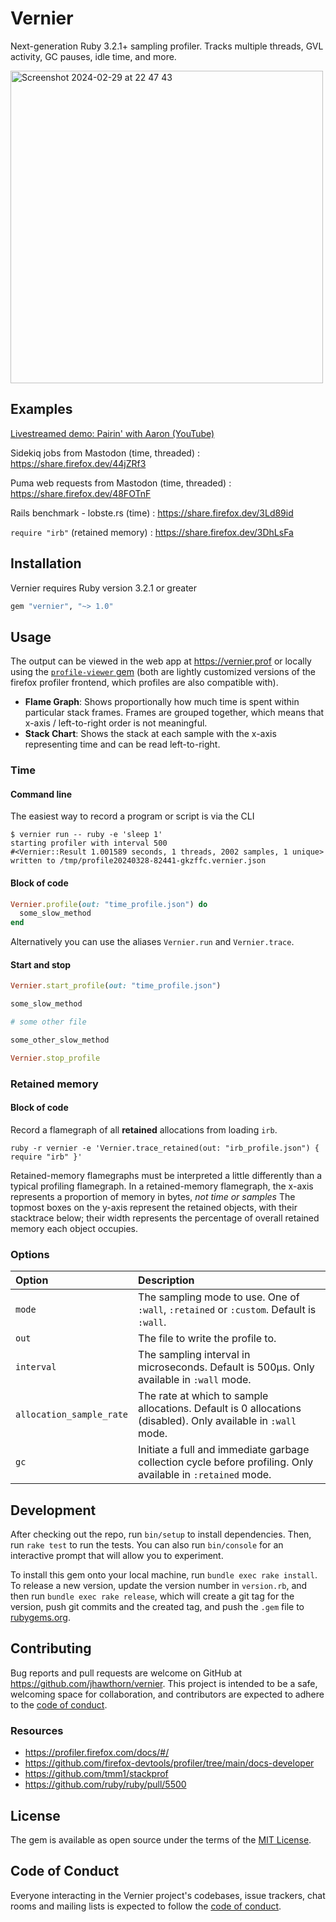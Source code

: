 # Vernier

Next-generation Ruby 3.2.1+ sampling profiler. Tracks multiple threads, GVL activity, GC pauses, idle time, and more.

<img width="500" alt="Screenshot 2024-02-29 at 22 47 43" src="https://github.com/jhawthorn/vernier/assets/131752/aa995a41-d74f-405f-8ada-2522dd72c2c8">

## Examples

[Livestreamed demo: Pairin' with Aaron (YouTube)](https://www.youtube.com/watch?v=9nvX3OHykGQ#t=27m43)

Sidekiq jobs from Mastodon (time, threaded)
: https://share.firefox.dev/44jZRf3

Puma web requests from Mastodon (time, threaded)
: https://share.firefox.dev/48FOTnF

Rails benchmark - lobste.rs (time)
: https://share.firefox.dev/3Ld89id

`require "irb"` (retained memory)
: https://share.firefox.dev/3DhLsFa

## Installation

Vernier requires Ruby version 3.2.1 or greater

```ruby
gem "vernier", "~> 1.0"
```

## Usage

The output can be viewed in the web app at https://vernier.prof or locally using the [`profile-viewer` gem](https://github.com/tenderlove/profiler/tree/ruby) (both are lightly customized versions of the firefox profiler frontend, which profiles are also compatible with).

- **Flame Graph**: Shows proportionally how much time is spent within particular stack frames. Frames are grouped together, which means that x-axis / left-to-right order is not meaningful.
- **Stack Chart**: Shows the stack at each sample with the x-axis representing time and can be read left-to-right.


### Time


#### Command line

The easiest way to record a program or script is via the CLI

```
$ vernier run -- ruby -e 'sleep 1'
starting profiler with interval 500
#<Vernier::Result 1.001589 seconds, 1 threads, 2002 samples, 1 unique>
written to /tmp/profile20240328-82441-gkzffc.vernier.json
```

#### Block of code

``` ruby
Vernier.profile(out: "time_profile.json") do
  some_slow_method
end
```

Alternatively you can use the aliases `Vernier.run` and `Vernier.trace`.

#### Start and stop

```ruby
Vernier.start_profile(out: "time_profile.json")

some_slow_method

# some other file

some_other_slow_method

Vernier.stop_profile
```

### Retained memory

#### Block of code

Record a flamegraph of all **retained** allocations from loading `irb`.

```
ruby -r vernier -e 'Vernier.trace_retained(out: "irb_profile.json") { require "irb" }'
```

Retained-memory flamegraphs must be interpreted a little differently than a typical profiling flamegraph. In a retained-memory flamegraph, the x-axis represents a proportion of memory in bytes,  _not time or samples_ The topmost boxes on the y-axis represent the retained objects, with their stacktrace below; their width represents the percentage of overall retained memory each object occupies.

### Options

Option | Description
:- | :-
`mode` | The sampling mode to use. One of `:wall`, `:retained` or `:custom`. Default is `:wall`.
`out` | The file to write the profile to.
`interval` | The sampling interval in microseconds. Default is 500µs. Only available in `:wall` mode.
`allocation_sample_rate` | The rate at which to sample allocations. Default is 0 allocations (disabled). Only available in `:wall` mode.
`gc` | Initiate a full and immediate garbage collection cycle before profiling. Only available in `:retained` mode.

## Development

After checking out the repo, run `bin/setup` to install dependencies. Then, run `rake test` to run the tests. You can also run `bin/console` for an interactive prompt that will allow you to experiment.

To install this gem onto your local machine, run `bundle exec rake install`. To release a new version, update the version number in `version.rb`, and then run `bundle exec rake release`, which will create a git tag for the version, push git commits and the created tag, and push the `.gem` file to [rubygems.org](https://rubygems.org).

## Contributing

Bug reports and pull requests are welcome on GitHub at https://github.com/jhawthorn/vernier. This project is intended to be a safe, welcoming space for collaboration, and contributors are expected to adhere to the [code of conduct](https://github.com/jhawthorn/vernier/blob/main/CODE_OF_CONDUCT.md).

### Resources

* https://profiler.firefox.com/docs/#/
* https://github.com/firefox-devtools/profiler/tree/main/docs-developer
* https://github.com/tmm1/stackprof
* https://github.com/ruby/ruby/pull/5500

## License

The gem is available as open source under the terms of the [MIT License](https://opensource.org/licenses/MIT).

## Code of Conduct

Everyone interacting in the Vernier project's codebases, issue trackers, chat rooms and mailing lists is expected to follow the [code of conduct](https://github.com/jhawthorn/vernier/blob/main/CODE_OF_CONDUCT.md).
